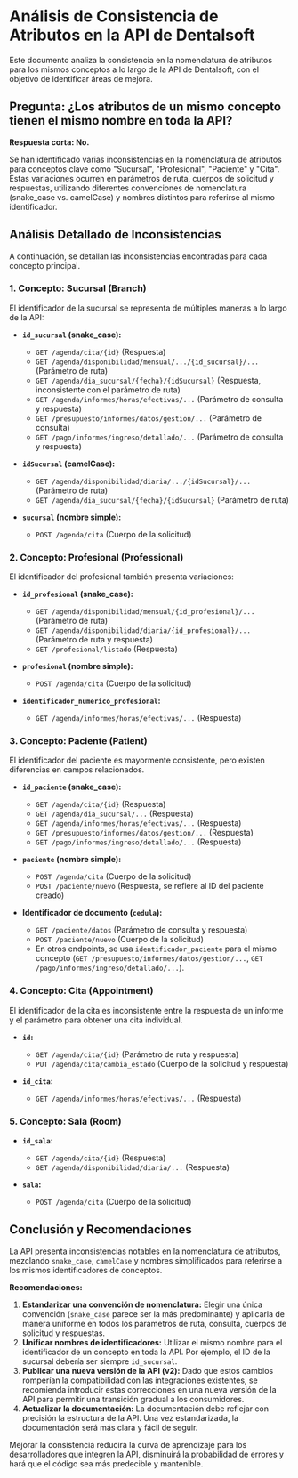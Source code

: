 # Análisis de Consistencia de Atributos en la API de Dentalsoft

Este documento analiza la consistencia en la nomenclatura de atributos para los mismos conceptos a lo largo de la API de Dentalsoft, con el objetivo de identificar áreas de mejora.

## Pregunta: ¿Los atributos de un mismo concepto tienen el mismo nombre en toda la API?

**Respuesta corta: No.**

Se han identificado varias inconsistencias en la nomenclatura de atributos para conceptos clave como "Sucursal", "Profesional", "Paciente" y "Cita". Estas variaciones ocurren en parámetros de ruta, cuerpos de solicitud y respuestas, utilizando diferentes convenciones de nomenclatura (snake_case vs. camelCase) y nombres distintos para referirse al mismo identificador.

## Análisis Detallado de Inconsistencias

A continuación, se detallan las inconsistencias encontradas para cada concepto principal.

### 1. Concepto: Sucursal (Branch)

El identificador de la sucursal se representa de múltiples maneras a lo largo de la API:

- **`id_sucursal` (snake_case):**

  - `GET /agenda/cita/{id}` (Respuesta)
  - `GET /agenda/disponibilidad/mensual/.../{id_sucursal}/...` (Parámetro de ruta)
  - `GET /agenda/dia_sucursal/{fecha}/{idSucursal}` (Respuesta, inconsistente con el parámetro de ruta)
  - `GET /agenda/informes/horas/efectivas/...` (Parámetro de consulta y respuesta)
  - `GET /presupuesto/informes/datos/gestion/...` (Parámetro de consulta)
  - `GET /pago/informes/ingreso/detallado/...` (Parámetro de consulta y respuesta)

- **`idSucursal` (camelCase):**

  - `GET /agenda/disponibilidad/diaria/.../{idSucursal}/...` (Parámetro de ruta)
  - `GET /agenda/dia_sucursal/{fecha}/{idSucursal}` (Parámetro de ruta)

- **`sucursal` (nombre simple):**
  - `POST /agenda/cita` (Cuerpo de la solicitud)

### 2. Concepto: Profesional (Professional)

El identificador del profesional también presenta variaciones:

- **`id_profesional` (snake_case):**

  - `GET /agenda/disponibilidad/mensual/{id_profesional}/...` (Parámetro de ruta)
  - `GET /agenda/disponibilidad/diaria/{id_profesional}/...` (Parámetro de ruta y respuesta)
  - `GET /profesional/listado` (Respuesta)

- **`profesional` (nombre simple):**

  - `POST /agenda/cita` (Cuerpo de la solicitud)

- **`identificador_numerico_profesional`:**
  - `GET /agenda/informes/horas/efectivas/...` (Respuesta)

### 3. Concepto: Paciente (Patient)

El identificador del paciente es mayormente consistente, pero existen diferencias en campos relacionados.

- **`id_paciente` (snake_case):**

  - `GET /agenda/cita/{id}` (Respuesta)
  - `GET /agenda/dia_sucursal/...` (Respuesta)
  - `GET /agenda/informes/horas/efectivas/...` (Respuesta)
  - `GET /presupuesto/informes/datos/gestion/...` (Respuesta)
  - `GET /pago/informes/ingreso/detallado/...` (Respuesta)

- **`paciente` (nombre simple):**

  - `POST /agenda/cita` (Cuerpo de la solicitud)
  - `POST /paciente/nuevo` (Respuesta, se refiere al ID del paciente creado)

- **Identificador de documento (`cedula`):**
  - `GET /paciente/datos` (Parámetro de consulta y respuesta)
  - `POST /paciente/nuevo` (Cuerpo de la solicitud)
  - En otros endpoints, se usa `identificador_paciente` para el mismo concepto (`GET /presupuesto/informes/datos/gestion/...`, `GET /pago/informes/ingreso/detallado/...`).

### 4. Concepto: Cita (Appointment)

El identificador de la cita es inconsistente entre la respuesta de un informe y el parámetro para obtener una cita individual.

- **`id`:**

  - `GET /agenda/cita/{id}` (Parámetro de ruta y respuesta)
  - `PUT /agenda/cita/cambia_estado` (Cuerpo de la solicitud y respuesta)

- **`id_cita`:**
  - `GET /agenda/informes/horas/efectivas/...` (Respuesta)

### 5. Concepto: Sala (Room)

- **`id_sala`:**

  - `GET /agenda/cita/{id}` (Respuesta)
  - `GET /agenda/disponibilidad/diaria/...` (Respuesta)

- **`sala`:**
  - `POST /agenda/cita` (Cuerpo de la solicitud)

## Conclusión y Recomendaciones

La API presenta inconsistencias notables en la nomenclatura de atributos, mezclando `snake_case`, `camelCase` y nombres simplificados para referirse a los mismos identificadores de conceptos.

**Recomendaciones:**

1.  **Estandarizar una convención de nomenclatura:** Elegir una única convención (`snake_case` parece ser la más predominante) y aplicarla de manera uniforme en todos los parámetros de ruta, consulta, cuerpos de solicitud y respuestas.
2.  **Unificar nombres de identificadores:** Utilizar el mismo nombre para el identificador de un concepto en toda la API. Por ejemplo, el ID de la sucursal debería ser siempre `id_sucursal`.
3.  **Publicar una nueva versión de la API (v2):** Dado que estos cambios romperían la compatibilidad con las integraciones existentes, se recomienda introducir estas correcciones en una nueva versión de la API para permitir una transición gradual a los consumidores.
4.  **Actualizar la documentación:** La documentación debe reflejar con precisión la estructura de la API. Una vez estandarizada, la documentación será más clara y fácil de seguir.

Mejorar la consistencia reducirá la curva de aprendizaje para los desarrolladores que integren la API, disminuirá la probabilidad de errores y hará que el código sea más predecible y mantenible.

